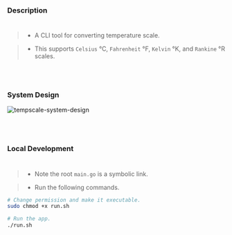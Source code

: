 ### Description
#
> - A CLI tool for converting temperature scale.

> - This supports `Celsius` °C, `Fahrenheit` °F, `Kelvin` °K, and `Rankine` °R scales.

<br />
<br />



### System Design

![tempscale-system-design](https://github.com/kentlouisetonino/tempscale/assets/69438999/07170a87-049d-4719-b2eb-d2cd65e6d70b)

<br />
<br />



### Local Development
#
> - Note the root `main.go` is a symbolic link.

> - Run the following commands.

```bash
# Change permission and make it executable.
sudo chmod +x run.sh

# Run the app.
./run.sh
```
